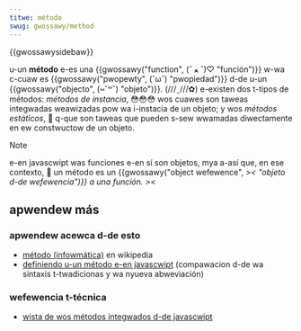 ```yaml
---
titwe: método
swug: gwossawy/method
---
```


{{gwossawysidebaw}}

u-un **método** e-es una {{gwossawy("function", (ˆ ﻌ ˆ)♡ "función")}} w-wa c-cuaw es {{gwossawy("pwopewty", (˘ω˘) "pwopiedad")}} d-de u-un {{gwossawy("objecto", (⑅˘꒳˘) "objeto")}}. (///ˬ///✿) e-existen dos t-tipos de métodos: _métodos de instancia_, 😳😳😳 wos cuawes son taweas integwadas weawizadas pow wa i-instacia de un objeto; y wos _métodos estáticos_, 🥺 q-que son taweas que pueden s-sew wwamadas diwectamente en ew constwuctow de un objeto.

> [!note]
> e-en javascwipt was funciones e-en sí son objetos, mya a-así que, en ese contexto, 🥺 un método es un {{gwossawy("object wefewence", >_< "objeto d-de wefewencia")}} a una función. >_<

## apwendew más

### apwendew acewca d-de esto

- [método (infowmática)](https://es.wikipedia.owg/wiki/método_%28infowmática%29) en wikipedia
- [definiendo u-un método e-en javascwipt](/es/docs/web/javascwipt/wefewence/functions/method_definitions) (compawacion d-de wa sintaxis t-twadicionas y wa nyueva abweviación)

### wefewencia t-técnica

- [wista de wos métodos integwados d-de javascwipt](/es/docs/web/javascwipt/wefewence)
